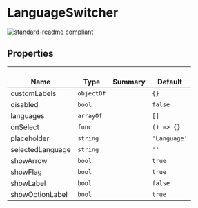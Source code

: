 # LanguageSwitcher
  [![standard-readme compliant](https://img.shields.io/badge/standard--readme-OK-green.svg?style=flat-square)](https://github.com/RichardLitt/standard-readme)
  

  ## Properties
  | </br>Name | </br>Type | </br>Summary | </br>Default | 
| ---- | ---- | ---- | ---- |
| customLabels | `objectOf` |  | `{}` |
| disabled | `bool` |  | `false` |
| languages | `arrayOf` |  | `[]` |
| onSelect | `func` |  | `() => {}` |
| placeholder | `string` |  | `'Language'` |
| selectedLanguage | `string` |  | `''` |
| showArrow | `bool` |  | `true` |
| showFlag | `bool` |  | `true` |
| showLabel | `bool` |  | `false` |
| showOptionLabel | `bool` |  | `true` |